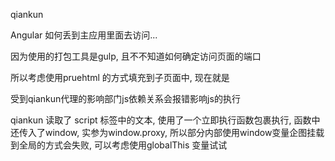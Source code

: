 qiankun

Angular 如何丢到主应用里面去访问... 

因为使用的打包工具是gulp, 且不不知道如何确定访问页面的端口

所以考虑使用pruehtml 的方式填充到子页面中, 现在就是

受到qiankun代理的影响部门js依赖关系会报错影响js的执行



qiankun 读取了 script 标签中的文本, 使用了一个立即执行函数包裹执行, 函数中还传入了window, 实参为window.proxy, 所以部分内部使用window变量企图挂载到全局的方式会失败, 可以考虑使用globalThis 变量试试

